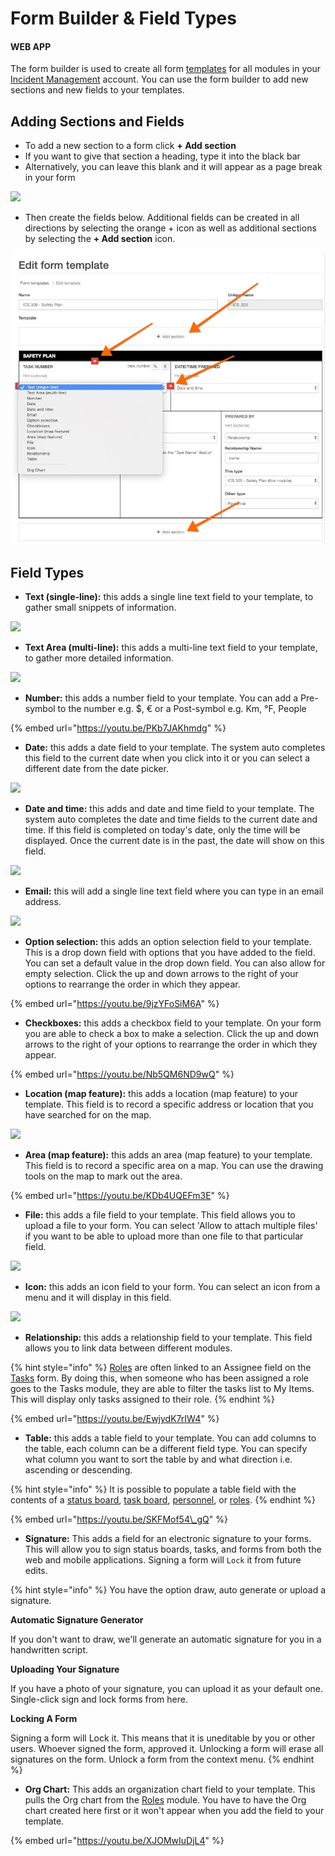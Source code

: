 # Form Builder & Field Types

#### WEB APP

The form builder is used to create all form [templates](../) for all modules in your [Incident Management](../../getting-started.md) account. You can use the form builder to add new sections and new fields to your templates. 

## Adding Sections and Fields 

* To add a new section to a form click **+ Add section**
* If you want to give that section a heading, type it into the black bar
* Alternatively, you can leave this blank and it will appear as a page break in your form

![](../../../.gitbook/assets/adding-sections-and-fields.gif)

* Then create the fields below. Additional fields can be created in all directions by selecting the orange + icon as well as additional sections by selecting the **+ Add section** icon.

![](../../../.gitbook/assets/edit-form-template.jpg)

## Field Types

* **Text \(single-line\):** this adds a single line text field to your template, to gather small snippets of information.

![](../../../.gitbook/assets/text-single-line-.gif)

* **Text Area \(multi-line\):** this adds a multi-line text field to your template, to gather more detailed information.

![](../../../.gitbook/assets/text-area-multi-line-.gif)

* **Number:** this adds a number field to your template. You can add a Pre-symbol to the number e.g. $, € or a Post-symbol e.g. Km, °F, People

{% embed url="https://youtu.be/PKb7JAKhmdg" %}



* **Date:** this adds a date field to your template. The system auto completes this field to the current date when you click into it or you can select a different date from the date picker. 

![](../../../.gitbook/assets/date.gif)

* **Date and time:** this adds and date and time field to your template. The system auto completes the date and time fields to the current date and time. If this field is completed on today's date, only the time will be displayed. Once the current date is in the past, the date will show on this field.  

![](../../../.gitbook/assets/date-and-time.gif)

* **Email:** this will add a single line text field where you can type in an email address. 

![](../../../.gitbook/assets/email.gif)

* **Option selection:** this adds an option selection field to your template. This is a drop down field with options that you have added to the field. You can set a default value in the drop down field. You can also allow for empty selection. Click the up and down arrows to the right of your options to rearrange the order in which they appear. 

{% embed url="https://youtu.be/9jzYFoSiM6A" %}

* **Checkboxes:** this adds a checkbox field to your template. On your form you are able to check a box to make a selection. Click the up and down arrows to the right of your options to rearrange the order in which they appear.

{% embed url="https://youtu.be/Nb5QM6ND9wQ" %}

* **Location \(map feature\):** this adds a location \(map feature\) to your template. This field is to record a specific address or location that you have searched for on the map.  

![](../../../.gitbook/assets/location-map-feature-.gif)

* **Area \(map feature\):** this adds an area \(map feature\) to your template. This field is to record a specific area on a map. You can use the drawing tools on the map to mark out the area. 

{% embed url="https://youtu.be/KDb4UQEFm3E" %}

* **File:** this adds a file field to your template. This field allows you to upload a file to your form. You can select 'Allow to attach multiple files' if you want to be able to upload more than one file to that particular field.  

![](../../../.gitbook/assets/file.gif)

* **Icon:** this adds an icon field to your form. You can select an icon from a menu and it will display in this field.  

![](../../../.gitbook/assets/icon.gif)

* **Relationship:** this adds a relationship field to your template. This field allows you to link data between different modules. 

{% hint style="info" %}
[Roles](../../../personnel-and-training/roles/) are often linked to an Assignee field on the [Tasks](../../task-boards.md) form. By doing this, when someone who has been assigned a role goes to the Tasks module, they are able to filter the tasks list to My Items. This will display only tasks assigned to their role.
{% endhint %}

{% embed url="https://youtu.be/EwjydK7rIW4" %}

* **Table:** this adds a table field to your template. You can add columns to the table, each column can be a different field type. You can specify what column you want to sort the table by and what direction i.e. ascending or descending. 

{% hint style="info" %}
It is possible to populate a table field with the contents of a [status board](../../status-boards.md), [task board](../../task-boards.md), [personnel](../../personnel.md), or [roles](../../../personnel-and-training/roles/). 
{% endhint %}

{% embed url="https://youtu.be/SKFMof54\_gQ" %}



* **Signature:** This adds a field for an electronic signature to your forms. This will allow you to sign status boards, tasks, and forms from both the web and mobile applications. Signing a form will `Lock` it from future edits.

{% hint style="info" %}
You have the option draw, auto generate or upload a signature. 

**Automatic Signature Generator**

If you don't want to draw, we'll generate an automatic signature for you in a handwritten script.

**Uploading Your Signature**

If you have a photo of your signature, you can upload it as your default one. Single-click sign and lock forms from here.

**Locking A Form**

Signing a form will Lock it. This means that it is uneditable by you or other users. Whoever signed the form, approved it. Unlocking a form will erase all signatures on the form. Unlock a form from the context menu.
{% endhint %}

* **Org Chart:** This adds an organization chart field to your template. This pulls the Org chart from the [Roles](https://support.d4h.org/incident-management-teams-roles/roles2) module. You have to have the Org chart created here first or it won't appear when you add the field to your template. 

{% embed url="https://youtu.be/XJOMwIuDjL4" %}



  


